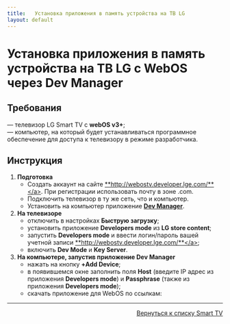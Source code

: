 ```yaml
---
title:   Установка приложения в память устройства на ТВ LG
layout: default
---
```


#  Установка приложения в память устройства на ТВ LG с WebOS через Dev Manager

## Требования
— телевизор LG Smart TV с **webOS v3+**;  
— компьютер, на который будет устанавливаться программное обеспечение для доступа к телевизору в режиме разработчика.

## Инструкция
1. **Подготовка**
    - Создать аккаунт на сайте <a href="http://webostv.developer.lge.com" target="_blank" rel="noopener noreferrer">**http://webostv.developer.lge.com/**</a>. При регистрации использовать почту в зоне .com.
    - Подключить телевизор в ту же сеть, что и компьютер.
    - Установить на компьютер приложение <a href="" target="_blank" rel="noopener noreferrer">**Dev Manager**</a>.
2. **На телевизоре**
    - отключить в настройках **Быструю загрузку**;
    - установить приложение **Developers mode** из **LG store content**;
    - запустить **Developers mode** и ввести логин/пароль вашей учетной записи <a href="http://webostv.developer.lge.com" target="_blank" rel="noopener noreferrer">**http://webostv.developer.lge.com/**</a>;
    - включить **Dev Mode** и **Key Server**.
3. **На компьютере, запустив приложение Dev Manager**
     - нажать на кнопку **+Add Device**;
     - в появившемся окне заполнить поля **Host** (введите IP адрес из приложения **Developers mode**) и **Passphrase** (также из приложения **Developers mode**);
     - скачать приложение для WebOS по ссылкам:
       


---
<p align="right"><a href="https://lazykpub.github.io/Lazykpub/pages/smarttv">Вернуться к списку Smart TV</a></p>
